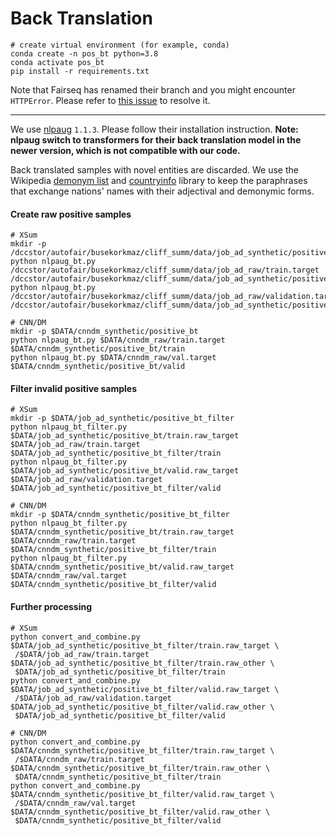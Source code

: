 # Back Translation

```shell
# create virtual environment (for example, conda)
conda create -n pos_bt python=3.8
conda activate pos_bt
pip install -r requirements.txt
```

Note that Fairseq has renamed their branch and you might encounter `HTTPError`. Please refer to [this issue](https://github.com/pytorch/fairseq/issues/3955) to resolve it.

-------

We use [nlpaug](https://github.com/makcedward/nlpaug/) `1.1.3`. Please follow their installation instruction.
**Note: nlpaug switch to transformers for their back translation model in the newer version, which is not compatible with our code.**

Back translated samples with novel entities are discarded. 
We use the Wikipedia [demonym list](https://en.wikipedia.org/wiki/List_of_adjectival_and_demonymic_forms_for_countries_and_nations) 
and [countryinfo](https://github.com/porimol/countryinfo) library to
keep the paraphrases that exchange nations' names with their adjectival and demonymic forms.

#### Create raw positive samples

```shell
# XSum
mkdir -p /dccstor/autofair/busekorkmaz/cliff_summ/data/job_ad_synthetic/positive_bt
python nlpaug_bt.py /dccstor/autofair/busekorkmaz/cliff_summ/data/job_ad_raw/train.target /dccstor/autofair/busekorkmaz/cliff_summ/data/job_ad_synthetic/positive_bt/train
python nlpaug_bt.py /dccstor/autofair/busekorkmaz/cliff_summ/data/job_ad_raw/validation.target /dccstor/autofair/busekorkmaz/cliff_summ/data/job_ad_synthetic/positive_bt/valid

# CNN/DM
mkdir -p $DATA/cnndm_synthetic/positive_bt
python nlpaug_bt.py $DATA/cnndm_raw/train.target $DATA/cnndm_synthetic/positive_bt/train
python nlpaug_bt.py $DATA/cnndm_raw/val.target $DATA/cnndm_synthetic/positive_bt/valid
```

#### Filter invalid positive samples

```shell
# XSum
mkdir -p $DATA/job_ad_synthetic/positive_bt_filter
python nlpaug_bt_filter.py $DATA/job_ad_synthetic/positive_bt/train.raw_target $DATA/job_ad_raw/train.target $DATA/job_ad_synthetic/positive_bt_filter/train
python nlpaug_bt_filter.py $DATA/job_ad_synthetic/positive_bt/valid.raw_target $DATA/job_ad_raw/validation.target $DATA/job_ad_synthetic/positive_bt_filter/valid

# CNN/DM
mkdir -p $DATA/cnndm_synthetic/positive_bt_filter
python nlpaug_bt_filter.py $DATA/cnndm_synthetic/positive_bt/train.raw_target $DATA/cnndm_raw/train.target $DATA/cnndm_synthetic/positive_bt_filter/train
python nlpaug_bt_filter.py $DATA/cnndm_synthetic/positive_bt/valid.raw_target $DATA/cnndm_raw/val.target $DATA/cnndm_synthetic/positive_bt_filter/valid
```

#### Further processing

```shell
# XSum
python convert_and_combine.py $DATA/job_ad_synthetic/positive_bt_filter/train.raw_target \
 /$DATA/job_ad_raw/train.target $DATA/job_ad_synthetic/positive_bt_filter/train.raw_other \
 $DATA/job_ad_synthetic/positive_bt_filter/train 
python convert_and_combine.py $DATA/job_ad_synthetic/positive_bt_filter/valid.raw_target \
 /$DATA/job_ad_raw/validation.target $DATA/job_ad_synthetic/positive_bt_filter/valid.raw_other \
 $DATA/job_ad_synthetic/positive_bt_filter/valid
 
# CNN/DM
python convert_and_combine.py $DATA/cnndm_synthetic/positive_bt_filter/train.raw_target \
 /$DATA/cnndm_raw/train.target $DATA/cnndm_synthetic/positive_bt_filter/train.raw_other \
 $DATA/cnndm_synthetic/positive_bt_filter/train 
python convert_and_combine.py $DATA/cnndm_synthetic/positive_bt_filter/valid.raw_target \
 /$DATA/cnndm_raw/val.target $DATA/cnndm_synthetic/positive_bt_filter/valid.raw_other \
 $DATA/cnndm_synthetic/positive_bt_filter/valid
```
